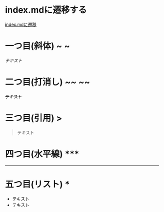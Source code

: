 # index.mdに遷移する

[index.mdに遷移](https://nayutarou.github.io/pagetest/)

# 一つ目(斜体) ~ ~

*テキスト*

# 二つ目(打消し) ~~ ~~

~~テキスト~~

# 三つ目(引用) >

> テキスト

# 四つ目(水平線) ***

***

# 五つ目(リスト) *

* テキスト
* テキスト
